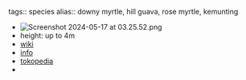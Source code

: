 tags:: species
alias:: downy myrtle, hill guava, rose myrtle, kemunting

- ![Screenshot 2024-05-17 at 03.25.52.png](https://peach-geographical-bat-397.mypinata.cloud/ipfs/QmTvavfVJ7WbSihxz3tE94ykrivZmbpYF1RPJJFu2UDYnS)
- height: up to 4m
- [wiki](https://en.wikipedia.org/wiki/Rhodomyrtus_tomentosa)
- [info](http://www.plantsofasia.com/index/rhodomyrtus/0-631)
- [tokopedia](https://www.tokopedia.com/veronicashopp/ad-egrow-50-pcs-pack-kemunting-bibit-kemunting-pohon-semente?extParam=ivf%3Dfalse%26src%3Dsearch&refined=true)
-
